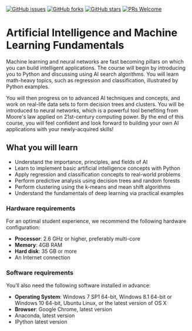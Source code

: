 [![GitHub issues](https://img.shields.io/github/issues/TrainingByPackt/Artificial-Intelligence-and-Machine-Learning-Fundamentals.svg)](https://github.com/TrainingByPackt/Artificial-Intelligence-and-Machine-Learning-Fundamentals/issues)
[![GitHub forks](https://img.shields.io/github/forks/TrainingByPackt/Artificial-Intelligence-and-Machine-Learning-Fundamentals.svg)](https://github.com/TrainingByPackt/Artificial-Intelligence-and-Machine-Learning-Fundamentals/network)
[![GitHub stars](https://img.shields.io/github/stars/TrainingByPackt/Artificial-Intelligence-and-Machine-Learning-Fundamentals.svg)](https://github.com/TrainingByPackt/Artificial-Intelligence-and-Machine-Learning-Fundamentals/stargazers)
[![PRs Welcome](https://img.shields.io/badge/PRs-welcome-brightgreen.svg)](https://github.com/TrainingByPackt/Artificial-Intelligence-and-Machine-Learning-Fundamentals/pulls)



# Artificial Intelligence and Machine Learning Fundamentals
Machine learning and neural networks are fast becoming pillars on which you can build intelligent applications. The course will begin by introducing you to Python and discussing using AI search algorithms. You will learn math-heavy topics, such as regression and classification, illustrated by Python examples.

You will then progress on to advanced AI techniques and concepts, and work on real-life data sets to form decision trees and clusters. You will be introduced to neural networks, which is a powerful tool benefiting from Moore's law applied on 21st-century computing power. By the end of this course, you will feel confident and look forward to building your own AI applications with your newly-acquired skills!



## What you will learn
* Understand the importance, principles, and fields of AI
* Learn to implement basic artificial intelligence concepts with Python
* Apply regression and classification concepts to real-world problems
* Perform predictive analysis using decision trees and random forests
* Perform clustering using the k-means and mean shift algorithms
* Understand the fundamentals of deep learning via practical examples



### Hardware requirements
For an optimal student experience, we recommend the following hardware configuration:
* **Processor**: 2.6 GHz or higher, preferably multi-core
* **Memory**: 4GB RAM
* **Hard disk**: 35 GB or more
* An Internet connection



### Software requirements
You’ll also need the following software installed in advance:
* __Operating System__: Windows 7 SP1 64-bit, Windows 8.1 64-bit or Windows 10 64-bit, Ubuntu Linux, or the latest version of OS X
* __Browser__: Google Chrome, latest version
* Anaconda, latest version
* IPython latest version






